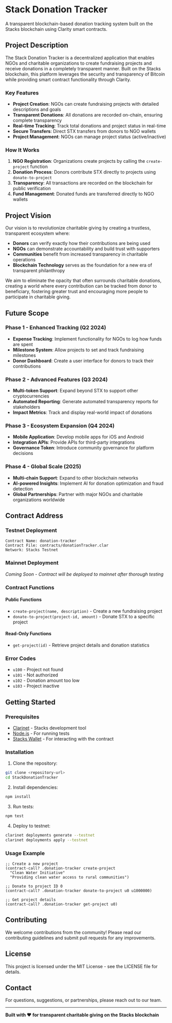 # Stack Donation Tracker

A transparent blockchain-based donation tracking system built on the Stacks blockchain using Clarity smart contracts.

## Project Description

The Stack Donation Tracker is a decentralized application that enables NGOs and charitable organizations to create fundraising projects and receive donations in a completely transparent manner. Built on the Stacks blockchain, this platform leverages the security and transparency of Bitcoin while providing smart contract functionality through Clarity.

### Key Features

- **Project Creation**: NGOs can create fundraising projects with detailed descriptions and goals
- **Transparent Donations**: All donations are recorded on-chain, ensuring complete transparency
- **Real-time Tracking**: Track total donations and project status in real-time
- **Secure Transfers**: Direct STX transfers from donors to NGO wallets
- **Project Management**: NGOs can manage project status (active/inactive)

### How It Works

1. **NGO Registration**: Organizations create projects by calling the `create-project` function
2. **Donation Process**: Donors contribute STX directly to projects using `donate-to-project`
3. **Transparency**: All transactions are recorded on the blockchain for public verification
4. **Fund Management**: Donated funds are transferred directly to NGO wallets

## Project Vision

Our vision is to revolutionize charitable giving by creating a trustless, transparent ecosystem where:

- **Donors** can verify exactly how their contributions are being used
- **NGOs** can demonstrate accountability and build trust with supporters
- **Communities** benefit from increased transparency in charitable operations
- **Blockchain Technology** serves as the foundation for a new era of transparent philanthropy

We aim to eliminate the opacity that often surrounds charitable donations, creating a world where every contribution can be tracked from donor to beneficiary, fostering greater trust and encouraging more people to participate in charitable giving.

## Future Scope

### Phase 1 - Enhanced Tracking (Q2 2024)
- **Expense Tracking**: Implement functionality for NGOs to log how funds are spent
- **Milestone System**: Allow projects to set and track fundraising milestones
- **Donor Dashboard**: Create a user interface for donors to track their contributions

### Phase 2 - Advanced Features (Q3 2024)
- **Multi-token Support**: Expand beyond STX to support other cryptocurrencies
- **Automated Reporting**: Generate automated transparency reports for stakeholders
- **Impact Metrics**: Track and display real-world impact of donations

### Phase 3 - Ecosystem Expansion (Q4 2024)
- **Mobile Application**: Develop mobile apps for iOS and Android
- **Integration APIs**: Provide APIs for third-party integrations
- **Governance Token**: Introduce community governance for platform decisions

### Phase 4 - Global Scale (2025)
- **Multi-chain Support**: Expand to other blockchain networks
- **AI-powered Insights**: Implement AI for donation optimization and fraud detection
- **Global Partnerships**: Partner with major NGOs and charitable organizations worldwide

## Contract Address

### Testnet Deployment
```
Contract Name: donation-tracker
Contract File: contracts/donationTracker.clar
Network: Stacks Testnet
```

### Mainnet Deployment
*Coming Soon - Contract will be deployed to mainnet after thorough testing*

### Contract Functions

#### Public Functions
- `create-project(name, description)` - Create a new fundraising project
- `donate-to-project(project-id, amount)` - Donate STX to a specific project

#### Read-Only Functions
- `get-project(id)` - Retrieve project details and donation statistics

### Error Codes
- `u100` - Project not found
- `u101` - Not authorized
- `u102` - Donation amount too low
- `u103` - Project inactive

## Getting Started

### Prerequisites
- [Clarinet](https://github.com/hirosystems/clarinet) - Stacks development tool
- [Node.js](https://nodejs.org/) - For running tests
- [Stacks Wallet](https://www.hiro.so/wallet) - For interacting with the contract

### Installation

1. Clone the repository:
```bash
git clone <repository-url>
cd StackDonationTracker
```

2. Install dependencies:
```bash
npm install
```

3. Run tests:
```bash
npm test
```

4. Deploy to testnet:
```bash
clarinet deployments generate --testnet
clarinet deployments apply --testnet
```

### Usage Example

```clarity
;; Create a new project
(contract-call? .donation-tracker create-project 
  "Clean Water Initiative" 
  "Providing clean water access to rural communities")

;; Donate to project ID 0
(contract-call? .donation-tracker donate-to-project u0 u1000000)

;; Get project details
(contract-call? .donation-tracker get-project u0)
```

## Contributing

We welcome contributions from the community! Please read our contributing guidelines and submit pull requests for any improvements.

## License

This project is licensed under the MIT License - see the LICENSE file for details.

## Contact

For questions, suggestions, or partnerships, please reach out to our team.

---

**Built with ❤️ for transparent charitable giving on the Stacks blockchain**
